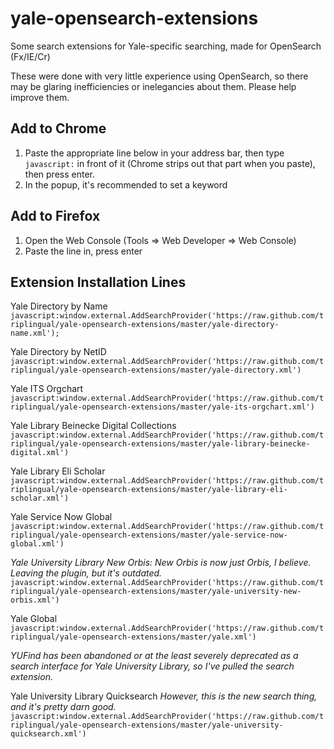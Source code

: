yale-opensearch-extensions
==========================

Some search extensions for Yale-specific searching, made for OpenSearch (Fx/IE/Cr)

These were done with very little experience using OpenSearch, so there may be glaring inefficiencies or inelegancies about them. Please help improve them.


Add to Chrome
-------------

1. Paste the appropriate line below in your address bar, then type `javascript:` in front of it (Chrome strips out that part when you paste), then press enter.
1. In the popup, it's recommended to set a keyword


Add to Firefox
--------------

1. Open the Web Console (Tools => Web Developer => Web Console)
1. Paste the line in, press enter


Extension Installation Lines
-------

Yale Directory by Name
`javascript:window.external.AddSearchProvider('https://raw.github.com/triplingual/yale-opensearch-extensions/master/yale-directory-name.xml');`

Yale Directory by NetID
`javascript:window.external.AddSearchProvider('https://raw.github.com/triplingual/yale-opensearch-extensions/master/yale-directory.xml')`

Yale ITS Orgchart
`javascript:window.external.AddSearchProvider('https://raw.github.com/triplingual/yale-opensearch-extensions/master/yale-its-orgchart.xml')`

Yale Library Beinecke Digital Collections
`javascript:window.external.AddSearchProvider('https://raw.github.com/triplingual/yale-opensearch-extensions/master/yale-library-beinecke-digital.xml')`

Yale Library Eli Scholar
`javascript:window.external.AddSearchProvider('https://raw.github.com/triplingual/yale-opensearch-extensions/master/yale-library-eli-scholar.xml')`

Yale Service Now Global
`javascript:window.external.AddSearchProvider('https://raw.github.com/triplingual/yale-opensearch-extensions/master/yale-service-now-global.xml')`

_Yale University Library New Orbis: New Orbis is now just Orbis, I believe. Leaving the plugin, but it's outdated._
`javascript:window.external.AddSearchProvider('https://raw.github.com/triplingual/yale-opensearch-extensions/master/yale-university-new-orbis.xml')`

Yale Global
`javascript:window.external.AddSearchProvider('https://raw.github.com/triplingual/yale-opensearch-extensions/master/yale.xml')`

_YUFind has been abandoned or at the least severely deprecated as a search interface for Yale University Library, so I've pulled the search extension._

Yale University Library Quicksearch _However, this is the new search thing, and it's pretty darn good._
`javascript:window.external.AddSearchProvider('https://raw.github.com/triplingual/yale-opensearch-extensions/master/yale-university-quicksearch.xml')`
